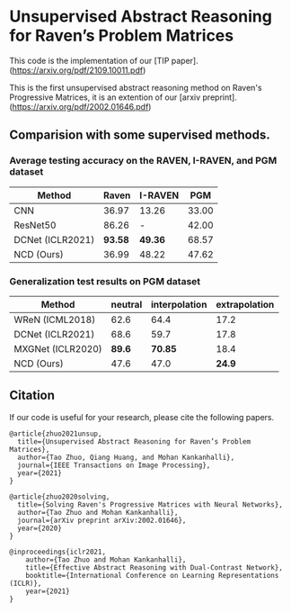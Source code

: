 # Unsupervised Abstract Reasoning for Raven’s Problem Matrices

This code is the implementation of our [TIP paper].(https://arxiv.org/pdf/2109.10011.pdf)

This is the first unsupervised abstract reasoning method on Raven's Progressive Matrices, it is an extention of our [arxiv preprint].(https://arxiv.org/pdf/2002.01646.pdf)

## Comparision with some supervised methods. 

### Average testing accuracy on the RAVEN, I-RAVEN, and PGM dataset

|      Method       |   Raven  |    I-RAVEN     |     PGM       |
|-------------------|----------|----------------|---------------|
| CNN               |  36.97   |     13.26      |     33.00     |
| ResNet50          |  86.26   |        -       |     42.00     |
| DCNet (ICLR2021)  |**93.58** |   **49.36**    |     68.57     |
|    NCD (Ours)     |  36.99   |     48.22      |     47.62     |



### Generalization test results on PGM dataset

|      Method       | neutral| interpolation  | extrapolation |
|-------------------|--------|----------------|---------------|
| WReN (ICML2018)   |  62.6  |     64.4       |     17.2      |
| DCNet (ICLR2021)  |  68.6  |     59.7       |     17.8      |
| MXGNet (ICLR2020) |**89.6** | **70.85**     |     18.4      |
|    NCD (Ours)     | 47.6   |     47.0       |   **24.9**    |


## Citation
If our code is useful for your research, please cite the following papers.

```
@article{zhuo2021unsup,
  title={Unsupervised Abstract Reasoning for Raven’s Problem Matrices},
  author={Tao Zhuo, Qiang Huang, and Mohan Kankanhalli},
  journal={IEEE Transactions on Image Processing},
  year={2021}
}
```

```
@article{zhuo2020solving,
  title={Solving Raven's Progressive Matrices with Neural Networks},
  author={Tao Zhuo and Mohan Kankanhalli},
  journal={arXiv preprint arXiv:2002.01646},
  year={2020}
}
```

```
@inproceedings{iclr2021,  
    author={Tao Zhuo and Mohan Kankanhalli},  
    title={Effective Abstract Reasoning with Dual-Contrast Network},  
    booktitle={International Conference on Learning Representations (ICLR)},      
    year={2021}
}
```
